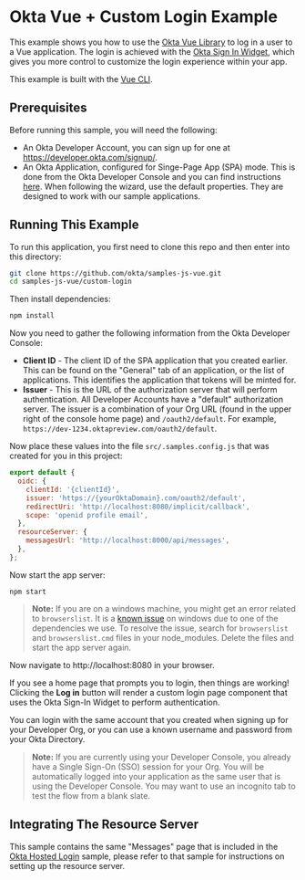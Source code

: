 # Okta Vue + Custom Login Example

This example shows you how to use the [Okta Vue Library][] to log in a user to a Vue application.  The login is achieved with the [Okta Sign In Widget][], which gives you more control to customize the login experience within your app.

This example is built with the [Vue CLI][].

## Prerequisites

Before running this sample, you will need the following:

* An Okta Developer Account, you can sign up for one at https://developer.okta.com/signup/.
* An Okta Application, configured for Singe-Page App (SPA) mode.  This is done from the Okta Developer Console and you can find instructions [here][OIDC SPA Setup Instructions].  When following the wizard, use the default properties.  They are designed to work with our sample applications.


## Running This Example

To run this application, you first need to clone this repo and then enter into this directory:

```bash
git clone https://github.com/okta/samples-js-vue.git
cd samples-js-vue/custom-login
```

Then install dependencies:

```bash
npm install
```

Now you need to gather the following information from the Okta Developer Console:

- **Client ID** - The client ID of the SPA application that you created earlier.  This can be found on the "General" tab of an application, or the list of applications.  This identifies the application that tokens will be minted for.
- **Issuer** - This is the URL of the authorization server that will perform authentication.  All Developer Accounts have a "default" authorization server.  The issuer is a combination of your Org URL (found in the upper right of the console home page) and `/oauth2/default`.  For example, `https://dev-1234.oktapreview.com/oauth2/default`.

Now place these values into the file `src/.samples.config.js` that was created for you in this project:

```javascript
export default {
  oidc: {
    clientId: '{clientId}',
    issuer: 'https://{yourOktaDomain}.com/oauth2/default',
    redirectUri: 'http://localhost:8080/implicit/callback',
    scope: 'openid profile email',
  },
  resourceServer: {
    messagesUrl: 'http://localhost:8000/api/messages',
  },
};

```

Now start the app server:

```
npm start
```

> **Note:** If you are on a windows machine, you might get an error related to `browserslist`.
> It is a [known issue](https://github.com/angular/angular-cli/issues/5075) on windows due to one of the dependencies we use. To resolve the issue, search for `browserslist` and `browserslist.cmd` files in your node_modules. Delete the files and start the app server again.

Now navigate to http://localhost:8080 in your browser.

If you see a home page that prompts you to login, then things are working!  Clicking the **Log in** button will render a custom login page component that uses the Okta Sign-In Widget to perform authentication.

You can login with the same account that you created when signing up for your Developer Org, or you can use a known username and password from your Okta Directory.

> **Note:** If you are currently using your Developer Console, you already have a Single Sign-On (SSO) session for your Org.  You will be automatically logged into your application as the same user that is using the Developer Console.  You may want to use an incognito tab to test the flow from a blank slate.


## Integrating The Resource Server

This sample contains the same "Messages" page that is included in the [Okta Hosted Login](/okta-hosted-login) sample, please refer to that sample for instructions on setting up the resource server.

[Vue CLI]: https://github.com/vuejs/vue-cli
[PKCE Flow]: https://developer.okta.com/docs/guides/implement-auth-code-pkce
[Okta Vue Library]: https://github.com/okta/okta-oidc-js/tree/master/packages/okta-vue
[OIDC SPA Setup Instructions]: https://developer.okta.com/docs/guides/sign-into-spa/vue/before-you-begin
[Okta Sign In Widget]: https://github.com/okta/okta-signin-widget
